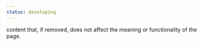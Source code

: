 ```yaml
---
status: developing
---
```


content that, if removed, does not affect the meaning or functionality of the page.
